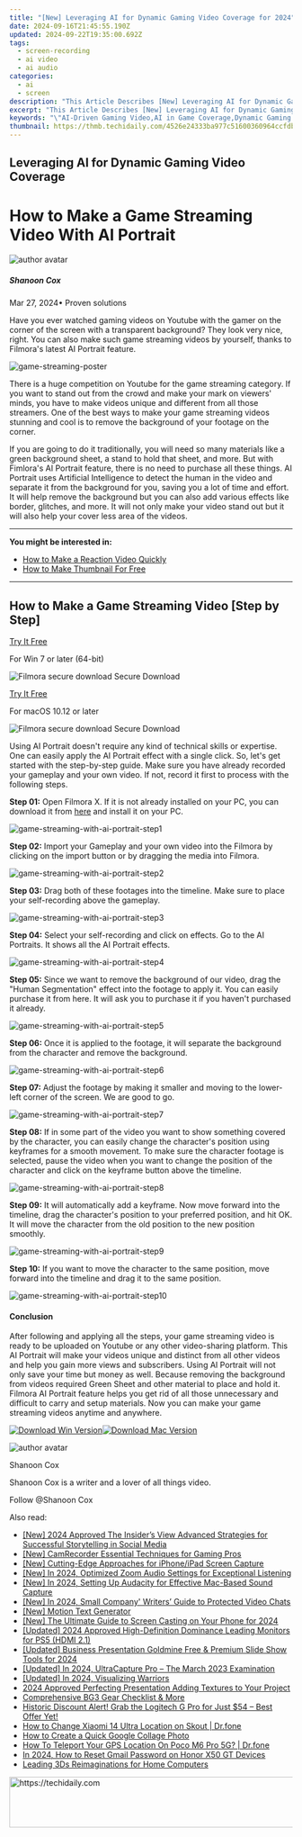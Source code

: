 ```yaml
---
title: "[New] Leveraging AI for Dynamic Gaming Video Coverage for 2024"
date: 2024-09-16T21:45:55.190Z
updated: 2024-09-22T19:35:00.692Z
tags: 
  - screen-recording
  - ai video
  - ai audio
categories: 
  - ai
  - screen
description: "This Article Describes [New] Leveraging AI for Dynamic Gaming Video Coverage for 2024"
excerpt: "This Article Describes [New] Leveraging AI for Dynamic Gaming Video Coverage for 2024"
keywords: "\"AI-Driven Gaming Video,AI in Game Coverage,Dynamic Gaming Videos,AI for Gaming Footage,Artificial Intelligence Gaming,Innovative Gaming Vid,Real-Time Gaming Capture\""
thumbnail: https://thmb.techidaily.com/4526e24333ba977c51600360964ccfdbc4ba0f9b4255ce54480ebe44b63f8c8e.jpg
---
```


## Leveraging AI for Dynamic Gaming Video Coverage

# How to Make a Game Streaming Video With AI Portrait

![author avatar](https://images.wondershare.com/filmora/article-images/shannon-cox.jpg)

##### Shanoon Cox

 Mar 27, 2024• Proven solutions

Have you ever watched gaming videos on Youtube with the gamer on the corner of the screen with a transparent background? They look very nice, right. You can also make such game streaming videos by yourself, thanks to Filmora's latest AI Portrait feature.

![game-streaming-poster](https://images.wondershare.com/filmora/article-images/game-streaming-poster.jpg)

There is a huge competition on Youtube for the game streaming category. If you want to stand out from the crowd and make your mark on viewers' minds, you have to make videos unique and different from all those streamers. One of the best ways to make your game streaming videos stunning and cool is to remove the background of your footage on the corner.

If you are going to do it traditionally, you will need so many materials like a green background sheet, a stand to hold that sheet, and more. But with Fimlora's AI Portrait feature, there is no need to purchase all these things. AI Portrait uses Artificial Intelligence to detect the human in the video and separate it from the background for you, saving you a lot of time and effort. It will help remove the background but you can also add various effects like border, glitches, and more. It will not only make your video stand out but it will also help your cover less area of the videos.

---

**You might be interested in:**

* [How to Make a Reaction Video Quickly](https://tools.techidaily.com/wondershare/filmora/download/)
* [How to Make Thumbnail For Free](https://tools.techidaily.com/wondershare/filmora/download/)

---

## How to Make a Game Streaming Video \[Step by Step\]

[Try It Free](https://tools.techidaily.com/wondershare/filmora/download/)

For Win 7 or later (64-bit)

![Filmora secure download](https://images.wondershare.com/filmora/images/store/secure.png) Secure Download

[Try It Free](https://tools.techidaily.com/wondershare/filmora/download/)

For macOS 10.12 or later

![Filmora secure download](https://images.wondershare.com/filmora/images/store/secure.png) Secure Download

Using AI Portrait doesn't require any kind of technical skills or expertise. One can easily apply the AI Portrait effect with a single click. So, let's get started with the step-by-step guide. Make sure you have already recorded your gameplay and your own video. If not, record it first to process with the following steps.

**Step 01:** Open Filmora X. If it is not already installed on your PC, you can download it from [here](https://tools.techidaily.com/wondershare/filmora/download/) and install it on your PC.

![game-streaming-with-ai-portrait-step1](https://images.wondershare.com/filmora/article-images/game-streaming-with-ai-portrait-step1.png)

**Step 02:** Import your Gameplay and your own video into the Filmora by clicking on the import button or by dragging the media into Filmora.

![game-streaming-with-ai-portrait-step2](https://images.wondershare.com/filmora/article-images/game-streaming-with-ai-portrait-step2.png)

**Step 03:** Drag both of these footages into the timeline. Make sure to place your self-recording above the gameplay.

![game-streaming-with-ai-portrait-step3](https://images.wondershare.com/filmora/article-images/game-streaming-with-ai-portrait-step3.png)

**Step 04:** Select your self-recording and click on effects. Go to the AI Portraits. It shows all the AI Portrait effects.

![game-streaming-with-ai-portrait-step4](https://images.wondershare.com/filmora/article-images/game-streaming-with-ai-portrait-step4.png)

**Step 05:** Since we want to remove the background of our video, drag the "Human Segmentation" effect into the footage to apply it. You can easily purchase it from here. It will ask you to purchase it if you haven't purchased it already.

![game-streaming-with-ai-portrait-step5](https://images.wondershare.com/filmora/article-images/game-streaming-with-ai-portrait-step5.png)

**Step 06:** Once it is applied to the footage, it will separate the background from the character and remove the background.

![game-streaming-with-ai-portrait-step6](https://images.wondershare.com/filmora/article-images/game-streaming-with-ai-portrait-step6.png)

**Step 07:** Adjust the footage by making it smaller and moving to the lower-left corner of the screen. We are good to go.

![game-streaming-with-ai-portrait-step7](https://images.wondershare.com/filmora/article-images/game-streaming-with-ai-portrait-step7.png)

**Step 08:** If in some part of the video you want to show something covered by the character, you can easily change the character's position using keyframes for a smooth movement. To make sure the character footage is selected, pause the video when you want to change the position of the character and click on the keyframe button above the timeline.

![game-streaming-with-ai-portrait-step8](https://images.wondershare.com/filmora/article-images/game-streaming-with-ai-portrait-step8.png)

**Step 09:** It will automatically add a keyframe. Now move forward into the timeline, drag the character's position to your preferred position, and hit OK. It will move the character from the old position to the new position smoothly.

![game-streaming-with-ai-portrait-step9](https://images.wondershare.com/filmora/article-images/game-streaming-with-ai-portrait-step9.png)

**Step 10:** If you want to move the character to the same position, move forward into the timeline and drag it to the same position.

![game-streaming-with-ai-portrait-step10](https://images.wondershare.com/filmora/article-images/game-streaming-with-ai-portrait-step10.png)

#### Conclusion

After following and applying all the steps, your game streaming video is ready to be uploaded on Youtube or any other video-sharing platform. This AI Portrait will make your videos unique and distinct from all other videos and help you gain more views and subscribers. Using AI Portrait will not only save your time but money as well. Because removing the background from videos required Green Sheet and other material to place and hold it. Filmora AI Portrait feature helps you get rid of all those unnecessary and difficult to carry and setup materials. Now you can make your game streaming videos anytime and anywhere.

[![Download Win Version](https://images.wondershare.com/filmora/guide/download-btn-win.jpg)](https://tools.techidaily.com/wondershare/filmora/download/)[![Download Mac Version](https://images.wondershare.com/filmora/guide/download-btn-mac.jpg)](https://tools.techidaily.com/wondershare/filmora/download/)

![author avatar](https://images.wondershare.com/filmora/article-images/shannon-cox.jpg)

Shanoon Cox

Shanoon Cox is a writer and a lover of all things video.

Follow @Shanoon Cox

<ins class="adsbygoogle"
      style="display:block"
      data-ad-client="ca-pub-7571918770474297"
      data-ad-slot="8358498916"
      data-ad-format="auto"
      data-full-width-responsive="true"></ins>

<span class="atpl-alsoreadstyle">Also read:</span>
<div><ul>
<li><a href="https://facebook-video-content.techidaily.com/new-2024-approved-the-insiders-view-advanced-strategies-for-successful-storytelling-in-social-media/"><u>[New] 2024 Approved The Insider’s View Advanced Strategies for Successful Storytelling in Social Media</u></a></li>
<li><a href="https://video-screen-grab.techidaily.com/new-camrecorder-essential-techniques-for-gaming-pros/"><u>[New] CamRecorder Essential Techniques for Gaming Pros</u></a></li>
<li><a href="https://video-screen-grab.techidaily.com/new-cutting-edge-approaches-for-iphoneipad-screen-capture/"><u>[New] Cutting-Edge Approaches for iPhone/iPad Screen Capture</u></a></li>
<li><a href="https://video-screen-grab.techidaily.com/new-in-2024-optimized-zoom-audio-settings-for-exceptional-listening/"><u>[New] In 2024, Optimized Zoom Audio Settings for Exceptional Listening</u></a></li>
<li><a href="https://video-screen-grab.techidaily.com/new-in-2024-setting-up-audacity-for-effective-mac-based-sound-capture/"><u>[New] In 2024, Setting Up Audacity for Effective Mac-Based Sound Capture</u></a></li>
<li><a href="https://video-screen-grab.techidaily.com/new-in-2024-small-company-writers-guide-to-protected-video-chats/"><u>[New] In 2024, Small Company' Writers’ Guide to Protected Video Chats</u></a></li>
<li><a href="https://facebook-video-footage.techidaily.com/new-motion-text-generator/"><u>[New] Motion Text Generator</u></a></li>
<li><a href="https://video-screen-grab.techidaily.com/new-the-ultimate-guide-to-screen-casting-on-your-phone-for-2024/"><u>[New] The Ultimate Guide to Screen Casting on Your Phone for 2024</u></a></li>
<li><a href="https://video-screen-grab.techidaily.com/updated-2024-approved-high-definition-dominance-leading-monitors-for-ps5-hdmi-21/"><u>[Updated] 2024 Approved High-Definition Dominance Leading Monitors for PS5 (HDMI 2.1)</u></a></li>
<li><a href="https://article-tips.techidaily.com/updated-business-presentation-goldmine-free-and-premium-slide-show-tools-for-2024/"><u>[Updated] Business Presentation Goldmine Free & Premium Slide Show Tools for 2024</u></a></li>
<li><a href="https://video-screen-grab.techidaily.com/updated-in-2024-ultracapture-pro-the-march-2023-examination/"><u>[Updated] In 2024, UltraCapture Pro – The March 2023 Examination</u></a></li>
<li><a href="https://video-screen-grab.techidaily.com/updated-in-2024-visualizing-warriors/"><u>[Updated] In 2024, Visualizing Warriors</u></a></li>
<li><a href="https://extra-skills.techidaily.com/2024-approved-perfecting-presentation-adding-textures-to-your-project/"><u>2024 Approved Perfecting Presentation Adding Textures to Your Project</u></a></li>
<li><a href="https://games-able.techidaily.com/comprehensive-bg3-gear-checklist-and-more/"><u>Comprehensive BG3 Gear Checklist & More</u></a></li>
<li><a href="https://hardware-reviews.techidaily.com/1723964487571-historic-discount-alert-grab-the-logitech-g-pro-for-just-54-best-offer-yet/"><u>Historic Discount Alert! Grab the Logitech G Pro for Just $54 – Best Offer Yet!</u></a></li>
<li><a href="https://review-topics.techidaily.com/how-to-change-xiaomi-14-ultra-location-on-skout-drfone-by-drfone-virtual-android/"><u>How to Change Xiaomi 14 Ultra Location on Skout | Dr.fone</u></a></li>
<li><a href="https://fox-info.techidaily.com/how-to-create-a-quick-google-collage-photo/"><u>How to Create a Quick Google Collage Photo</u></a></li>
<li><a href="https://fake-location.techidaily.com/how-to-teleport-your-gps-location-on-poco-m6-pro-5g-drfone-by-drfone-virtual-android/"><u>How To Teleport Your GPS Location On Poco M6 Pro 5G? | Dr.fone</u></a></li>
<li><a href="https://unlock-android.techidaily.com/in-2024-how-to-reset-gmail-password-on-honor-x50-gt-devices-by-drfone-android/"><u>In 2024, How to Reset Gmail Password on Honor X50 GT Devices</u></a></li>
<li><a href="https://video-screen-grab.techidaily.com/leading-3ds-reimaginations-for-home-computers/"><u>Leading 3Ds Reimaginations for Home Computers</u></a></li>
</ul></div>

<!-- affiliate ads begin -->
<a href="https://appsumo.8odi.net/c/5597632/2111964/7443" target="_top" id="2111964">
  <img src="//a.impactradius-go.com/display-ad/7443-2111964" border="0" alt="https://techidaily.com" width="728" height="90"/>
</a>
<img height="0" width="0" src="https://appsumo.8odi.net/i/5597632/2111964/7443" style="position:absolute;visibility:hidden;" border="0" />
<!-- affiliate ads end -->

